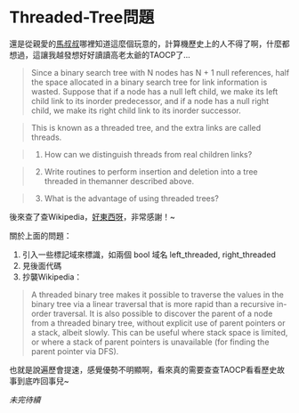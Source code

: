 Threaded-Tree問題
====

還是從親愛的[馬叔叔](http://users.cis.fiu.edu/~weiss/)哪裡知道這麼個玩意的，計算機歷史上的人不得了啊，什麼都想過，這讓我越發想好好讀讀高老太爺的TAOCP了...

> Since a binary search tree with N nodes has N + 1 null references, half the space allocated in a binary search tree for link information is wasted. Suppose that if a node has a null left child, we make its left child link to its inorder predecessor, and if a node has a null right child, we make its right child link to its inorder successor.

> This is known as a threaded tree, and the extra links are called threads.

> 1. How can we distinguish threads from real children links?

> 2. Write routines to perform insertion and deletion into a tree threaded in themanner described above.

> 3. What is the advantage of using threaded trees?

後來查了查Wikipedia，[好東西呀](http://en.wikipedia.org/wiki/Threaded_binary_tree)，非常感謝！~

關於上面的問題：

1. 引入一些標記域來標識，如兩個 bool 域名 left_threaded, right_threaded
2. 見後面代碼
3. 抄襲Wikipedia：

> A threaded binary tree makes it possible to traverse the values in the binary tree via a linear traversal that is more rapid than a recursive in-order traversal. It is also possible to discover the parent of a node from a threaded binary tree, without explicit use of parent pointers or a stack, albeit slowly. This can be useful where stack space is limited, or where a stack of parent pointers is unavailable (for finding the parent pointer via DFS).

也就是說遍歷會提速，感覺優勢不明顯啊，看來真的需要查查TAOCP看看歷史故事到底咋回事兒~

*未完待續*

